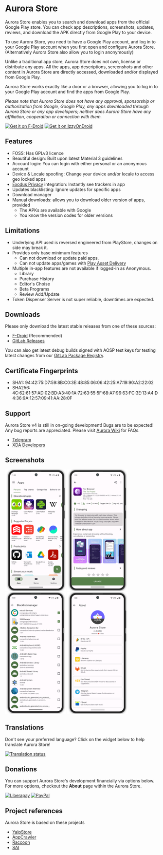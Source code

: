 # Aurora Store

Aurora Store enables you to search and download apps from the official Google Play store. You can check app descriptions, screenshots, updates, reviews, and download the APK directly from Google Play to your device. 

To use Aurora Store, you need to have a Google Play account, and log in to your Google Play account when you first open and configure Aurora Store.
(Alternatively Aurora Store also allow you to login anonymously)

Unlike a traditional app store, Aurora Store does not own, license or distribute any apps. All the apps, app descriptions, screenshots and other content in Aurora Store are directly accessed, downloaded and/or displayed from Google Play. 

Aurora Store works exactly like a door or a browser, allowing you to log in to your Google Play account and find the apps from Google Play. 

*_Please note that Aurora Store does not have any approval, sponsorship or authorization from Google, Google Play, any apps downloaded through Aurora Store or any app developers; neither does Aurora Store have any affiliation, cooperation or connection with them._*

[<img src="https://f-droid.org/badge/get-it-on.png" alt="Get it on F-Droid" height="90">](https://f-droid.org/en/packages/com.aurora.store/)
[<img src="https://gitlab.com/IzzyOnDroid/repo/-/raw/master/assets/IzzyOnDroid.png" alt="Get it on IzzyOnDroid" height="90">](https://apt.izzysoft.de/fdroid/index/apk/com.aurora.store)

## Features

- FOSS: Has GPLv3 licence
- Beautiful design: Built upon latest Material 3 guidelines
- Account login: You can login with either personal or an anonymous account
- Device & Locale spoofing: Change your device and/or locale to access geo locked apps
- [Exodus Privacy](https://exodus-privacy.eu.org/) integration: Instantly see trackers in app
- Updates blacklisting: Ignore updates for specific apps
- Download manager
- Manual downloads: allows you to download older version of apps, provided
  - The APKs are available with Google
  - You know the version codes for older versions 

## Limitations

- Underlying API used is reversed engineered from PlayStore, changes on side may break it.
- Provides only base minimum features
  - Can not download or update paid apps.
  - Can not update apps/games with [Play Asset Delivery](https://developer.android.com/guide/playcore/asset-delivery)
- Multiple in-app features are not available if logged-in as Anonymous.
  - Library
  - Purchase History
  - Editor's Choise
  - Beta Programs
  - Review Add/Update
- Token Dispenser Server is not super reliable, downtimes are expected.  

## Downloads

Please only download the latest stable releases from one of these sources:

- [F-Droid](https://f-droid.org/en/packages/com.aurora.store/) (Recommended)
- [GitLab Releases](https://gitlab.com/AuroraOSS/AuroraStore/-/releases)

You can also get latest debug builds signed with AOSP test keys for testing latest changes from our [GitLab Package Registry](https://gitlab.com/AuroraOSS/AuroraStore/-/packages/24103616).

## Certificate Fingerprints

- SHA1: 94:42:75:D7:59:8B:C0:3E:48:85:06:06:42:25:A7:19:90:A2:22:02
- SHA256: 4C:62:61:57:AD:02:BD:A3:40:1A:72:63:55:5F:68:A7:96:63:FC:3E:13:A4:D4:36:9A:12:57:09:41:AA:28:0F

## Support

Aurora Store v4 is still in on-going development! Bugs are to be expected! Any bug reports are appreciated.
Please visit [Aurora Wiki](https://gitlab.com/AuroraOSS/AuroraStore/-/wikis/home) for FAQs.

- [Telegram](https://t.me/AuroraSupport)
- [XDA Developers](https://forum.xda-developers.com/t/app-5-0-aurora-store-open-source-google-play-client.3739733/)

## Screenshots

<img src="fastlane/metadata/android/en-US/images/phoneScreenshots/screenshot-01.png" height="400">
<img src="fastlane/metadata/android/en-US/images/phoneScreenshots/screenshot-03.png" height="400">
<img src="fastlane/metadata/android/en-US/images/phoneScreenshots/screenshot-07.png" height="400">
<img src="fastlane/metadata/android/en-US/images/phoneScreenshots/screenshot-08.png" height="400">

## Translations

Don't see your preferred language? Click on the widget below to help translate Aurora Store!

<a href="https://hosted.weblate.org/engage/aurora-store/">
  <img src="https://hosted.weblate.org/widgets/aurora-store/-/287x66-grey.png" alt="Translation status" />
</a>

## Donations

You can support Aurora Store's development financially via options below. For more options, checkout the **About** page within the Aurora Store.

[![Liberapay](https://liberapay.com/assets/widgets/donate.svg)](https://liberapay.com/whyorean)
<a href="https://www.paypal.com/paypalme/AuroraDev">
  <img src="https://www.paypalobjects.com/webstatic/mktg/logo/AM_mc_vs_dc_ae.jpg" height="45" alt="PayPal">
</a>

## Project references

Aurora Store is based on these projects

- [YalpStore](https://github.com/yeriomin/YalpStore)
- [AppCrawler](https://github.com/Akdeniz/google-play-crawler)
- [Raccoon](https://github.com/onyxbits/raccoon4)
- [SAI](https://github.com/Aefyr/SAI)
